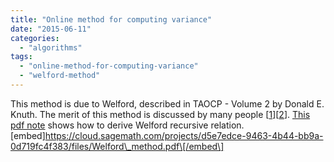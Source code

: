 ```yaml
---
title: "Online method for computing variance"
date: "2015-06-11"
categories: 
  - "algorithms"
tags: 
  - "online-method-for-computing-variance"
  - "welford-method"
---
```


This method is due to Welford, described in TAOCP - Volume 2 by Donald E. Knuth. The merit of this method is discussed by many people \[[1](http://jonisalonen.com/2013/deriving-welfords-method-for-computing-variance/)\]\[[2](http://www.johndcook.com/blog/2008/09/26/comparing-three-methods-of-computing-standard-deviation/)\]. [This pdf note](https://cloud.sagemath.com/projects/d5e7edce-9463-4b44-bb9a-0d719fc4f383/files/Welford_method.pdf) shows how to derive Welford recursive relation. \[embed\]https://cloud.sagemath.com/projects/d5e7edce-9463-4b44-bb9a-0d719fc4f383/files/Welford\_method.pdf\[/embed\]
